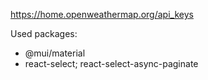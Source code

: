 https://home.openweathermap.org/api_keys

Used packages:

- @mui/material
- react-select; react-select-async-paginate
